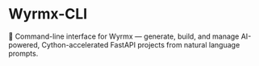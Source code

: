 # Wyrmx-CLI
🐉 Command-line interface for Wyrmx — generate, build, and manage AI-powered, Cython-accelerated FastAPI projects from natural language prompts.
